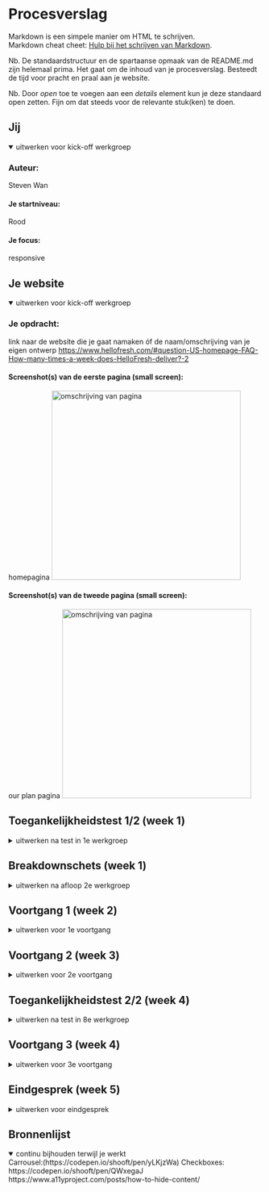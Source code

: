 # Procesverslag

Markdown is een simpele manier om HTML te schrijven.  
Markdown cheat cheet: [Hulp bij het schrijven van Markdown](https://github.com/adam-p/markdown-here/wiki/Markdown-Cheatsheet).

Nb. De standaardstructuur en de spartaanse opmaak van de README.md zijn helemaal prima. Het gaat om de inhoud van je procesverslag. Besteedt de tijd voor pracht en praal aan je website.

Nb. Door _open_ toe te voegen aan een _details_ element kun je deze standaard open zetten. Fijn om dat steeds voor de relevante stuk(ken) te doen.

## Jij

<details open>
  <summary>uitwerken voor kick-off werkgroep</summary>

### Auteur:

Steven Wan

#### Je startniveau:

Rood

#### Je focus:

responsive

</details>

## Je website

<details open>
  <summary>uitwerken voor kick-off werkgroep</summary>

### Je opdracht:

link naar de website die je gaat namaken óf de naam/omschrijving van je eigen ontwerp
https://www.hellofresh.com/#question-US-homepage-FAQ-How-many-times-a-week-does-HelloFresh-deliver?-2

#### Screenshot(s) van de eerste pagina (small screen):

homepagina
  <img src="readme-images/homepagina_hellofresh.png" width="375px" alt="omschrijving van pagina">

#### Screenshot(s) van de tweede pagina (small screen):

our plan pagina
  <img src="readme-images/plannenpagina_hellofresh.png" width="375px" alt="omschrijving van pagina">

</details>

## Toegankelijkheidstest 1/2 (week 1)

<details>
  <summary>uitwerken na test in 1e werkgroep</summary>

### Bevindingen

Lijst met je bevindingen die in de test naar voren kwamen:
Je kan niet terug via 'our plan' pagina
Central field loss:
view our plans hover onduidelijk
kan niks lezen
laag contrast
ziet geen outline buttons
ziet geen stappenplan (weinig contrast)
'First box total' balk onduidelijk, te weining contrast
Parkinson:
knoppen zijn erg klein
colorblind:
foto's niet duidelijk
hover kan duidelijker

#### Screenreader

Hij gaat niet van zelf langs de FAQ



#### Muis en Toetsenbord

Muis only:
Geen probleem

Toetsenbord only:
Gaat langs de tabben van menu ondanks het menu gesloten is

#### Motoriek (shocks, elastiekjes)

Buttons zijn relatief klein voor motorieke beperkingen
  
  oplossing: De buttons vergroten

#### Visueel (brillen, contrast, kleurenblind, dark/light).

De hover van de buttons hebben een laag contrast waardoor het moeilijk is om waar te nemen
  
  oplossing: hover contrast verhogen

</details>

## Breakdownschets (week 1)

<details>
  <summary>uitwerken na afloop 2e werkgroep</summary>

### de hele pagina:

  <img src="readme-images/breakdownsheet-1.jpg" width="375px" alt="breakdown van een dynamisch deel">
    <img src="readme-images/breakdownsheet-2.jpg" width="375px" alt="breakdown van een dynamisch deel">
    <img src="readme-images/breakdownsheet-3.jpg" width="375px" alt="breakdown van een dynamisch deel">
    <img src="readme-images/breakdownsheet-4.jpg" width="375px" alt="breakdown van een dynamisch deel">

### dynamisch deel (bijv menu):

<img src="readme-images/breakdownsheet-5.jpg" width="375px" alt="breakdown van een dynamisch deel">


</details>

## Voortgang 1 (week 2)

<details>
  <summary>uitwerken voor 1e voortgang</summary>

### Stand van zaken

  Ik heb een overzicht gemaakt van welke stukken van de website ik wel en niet ga coderen. Verder heb ik een begin gemaakt aan de HTML code. Hier ga ik alle content erin verwerken waarmee ik later met CSS verder ga stylen. Hier had ik tot nu toe niet echt moeite mee.
  
      <img src="readme-images/html-1.jpg" width="375px" alt="html-code">
      <img src="readme-images/html-2.jpg" width="375px" alt="html-code"> 
      <img src="readme-images/html-3.jpg" width="375px" alt="html-code">  


### Agenda voor meeting
  


samen met je groepje opstellen

Fee: 
1. Ik moet nog alles in html zetten, tekst+plaatjes
2. Nog meer oefenen
3. Vragen stellen in de les
  
Mila:
1. Basis structuur maken
2.Inhoud verzamelen(afbeedlingen, iconen, fonts)
3.Bronnen niet vergeten
4.CSS
  

### Verslag van meeting

hier na afloop snel de uitkomsten van de meeting vastleggen

- HTML code afronden
- Een begin maken aan CSS
- Loop beetje achter
- bling bling ideeën bedenken

</details>

## Voortgang 2 (week 3)

<details>
  <summary>uitwerken voor 2e voortgang</summary>

### Stand van zaken

Heb een begin kunnen maken aan de header en eerste sections, ik kon de achtergrond afbeelding niet goed positioneren. Ik moet de header nog verbeteren.

<img src="readme-images/header_en_section1.jpg" width="375px" alt="stand van zaken">

### Agenda voor meeting

samen met je groepje opstellen

Mila: opgegeven :(
Fee: Heeft veel moeite met HTML
### Verslag van meeting

hier na afloop snel de uitkomsten van de meeting vastleggen

- Verder werken aan CSS
- Begin maken aan JS
- Absolute position gebruiken voor achtergrond img

</details>

## Toegankelijkheidstest 2/2 (week 4)

<details>
  <summary>uitwerken na test in 8e werkgroep</summary>

### Bevindingen

Lijst met je bevindingen die in de test naar voren kwamen (geef ook aan wat er verbeterd is):

#### Screenreader

Een manier bedenken om navigatie te sluiten
"inert" gebruiken om navigatie te skippen indien het niet open is

#### Muis en Toetsenbord

Muis only: niks aan de hand
Toetsenbord: manier bedenken om nav te sluiten

#### Motoriek (shocks, elastiekjes)

De buttons groter maken 

#### Visueel (brillen, contrast, kleurenblind, dark/light).

Meer contrast in de hover op de buttons

</details>

## Voortgang 3 (week 4)

<details>
  <summary>uitwerken voor 3e voortgang</summary>

### Stand van zaken
  
Ik ben bijna klaar met de lay-out van de homepagina. Ik moet nog wel de bovenstaande verbeterpunten in de homgepagina verwerken. De plannenpagina moet ik nog uitwerken.

### Agenda voor meeting

samen met je groepje opstellen

Bespreken welke elementen ik kan toevoegen om mijn website meer toegankelijk te maken.
  
### Verslag van meeting

hier na afloop snel de uitkomsten van de meeting vastleggen

- Heb geleerd hoe je animaties kan maken met css samen met Danian
- Heb een terugknop geplaatst in de plannen pagina

</details>

## Eindgesprek (week 5)

<details>
  <summary>uitwerken voor eindgesprek</summary>

### Je uitkomst - karakteristiek screenshots:

  <img src="readme-images/resultaat-1.jpg" width="375px" alt="uitomst opdracht 1">
  <img src="readme-images/resultaat-2.jpg" width="375px" alt="uitomst opdracht 1">
  <img src="readme-images/resultaat-3.jpg" width="375px" alt="uitomst opdracht 1">
  <img src="readme-images/resultaat-4.jpg" width="375px" alt="uitomst opdracht 1">


### Dit ging goed/Heb ik geleerd:
  
-Ik heb geleerd hoe je een slide-menu kan maken met behulp van JS
-Ik heb geleerd hoe je animaties kan maken
- Ik heb geleerd hoe je rekening kan houden met mensen die een visuele/motoriek beperking hebben
- ik ben beter geworden in HTML, CSS en JS
Korte omschrijving met plaatjes

  <img src="readme-images/trots-1.jpg" width="375px" alt="top">
  Ik ben vooral trots op de ingredienten selector in de plannenpagina. Ik vind dat mijn pagina in het geheel erg professioneel uitziet vergeleken met mijn voorgaande codeer-pagina's. Ik heb gemerkt dat ik tijdens dit vak grote vooruitgang stappen heb gezet in coderen. Ik merk dat ik coderen steeds meer begrijp waardoor ik het persoonlijk steeds leuker begin te vinden :)

### Dit was lastig/Is niet gelukt:
  
De officiele plannenpagina bestaat uit meerdere stappen. Ik kwam er niet aan toe om het volledig uit te werken.
Ik kwam erachter dat mijn html-code niet volledig screenread-vriendelijk is. Ik heb checkmark emoji's gebruikt waardoor de screenreader die volledig hardop leest, wat niet de bedoeling is. Bij sommige gedeelte heb ik eerst de <img> gecodeerd en daarna pas de content. Deze volgorde moet worden omgedraaid omdat de content belangrijker is.
  
Korte omschrijving met plaatjes
  
  
  <img src="readme-images/lastig-1.jpg" width="375px" alt="bummer">
    <img src="readme-images/lastig-2.jpg" width="375px" alt="bummer">

</details>

## Bronnenlijst

<details open>
  <summary>continu bijhouden terwijl je werkt</summary>
Carrousel:(https://codepen.io/shooft/pen/yLKjzWa)
Checkboxes: https://codepen.io/shooft/pen/QWxegaJ
https://www.a11yproject.com/posts/how-to-hide-content/

</details>
